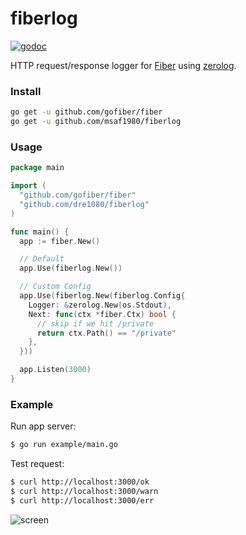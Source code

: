 # fiberlog

[![godoc](http://img.shields.io/badge/godoc-reference-blue.svg?style=flat)](https://pkg.go.dev/github.com/msaf1980/fiberlog)

HTTP request/response logger for [Fiber](https://github.com/gofiber/fiber) using [zerolog](https://github.com/rs/zerolog).

### Install

```sh
go get -u github.com/gofiber/fiber
go get -u github.com/msaf1980/fiberlog
```

### Usage

```go
package main

import (
  "github.com/gofiber/fiber"
  "github.com/dre1080/fiberlog"
)

func main() {
  app := fiber.New()

  // Default
  app.Use(fiberlog.New())

  // Custom Config
  app.Use(fiberlog.New(fiberlog.Config{
    Logger: &zerolog.New(os.Stdout),
    Next: func(ctx *fiber.Ctx) bool {
      // skip if we hit /private
      return ctx.Path() == "/private"
    },
  }))

  app.Listen(3000)
}
```

### Example

Run app server:

```sh
$ go run example/main.go
```

Test request:

```sh
$ curl http://localhost:3000/ok
$ curl http://localhost:3000/warn
$ curl http://localhost:3000/err
```

![screen](./example/screen.png)
